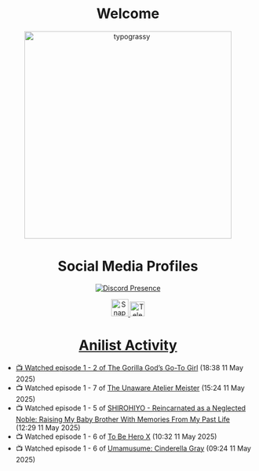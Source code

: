 <div align="center">

# Welcome
<a href="https://github.com/kawarimidoll/typograssy">
    <img alt="typograssy" src="https://typograssy.deno.dev/api?text=%E3%82%88%E3%81%86%E3%81%93%E3%81%9D%E3%81%BF%E3%81%AA%E3%81%95%E3%82%93%20-%20Sheby--&&l0=none&l1=82d9d0&l2=027353&l3=038c4c&l4=01402e&bg=none&frame=none&speed=100&comment=" width="421.99">
</a>

</div>

<div align="center">

# Social Media Profiles

[![Discord Presence](https://lanyard.cnrad.dev/api/612532963938271232)](https://discord.com/users/612532963938271232)


<a href="https://www.snapchat.com/add/a.sheby" title="Snapchat Profile">
    <img src="https://www.freepnglogos.com/uploads/snapchat-logo-png-0.png" width="35" alt="Snapchat Logo" />


<a href="https://t.me/ASheby" title="Telegram Profile">
    <img src="https://www.freepnglogos.com/uploads/telegram-logo-png-0.png" width="30" alt="Telegram Logo" />


</div>

<div align="center">

# Anilist Activity

</div>

<!-- ANILIST_ACTIVITY:start -->

-   📺 Watched episode 1 - 2 of [The Gorilla God’s Go-To Girl](https://anilist.co/anime/182060) (18:38 11 May 2025)
-   📺 Watched episode 1 - 7 of [The Unaware Atelier Meister](https://anilist.co/anime/183133) (15:24 11 May 2025)
-   📺 Watched episode 1 - 5 of [SHIROHIYO - Reincarnated as a Neglected Noble: Raising My Baby Brother With Memories From My Past Life](https://anilist.co/anime/179541) (12:29 11 May 2025)
-   📺 Watched episode 1 - 6 of [To Be Hero X](https://anilist.co/anime/156092) (10:32 11 May 2025)
-   📺 Watched episode 1 - 6 of [Umamusume: Cinderella Gray](https://anilist.co/anime/180516) (09:24 11 May 2025)

<!-- ANILIST_ACTIVITY:end -->
